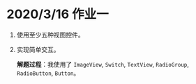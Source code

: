 # 2020/3/16 作业一

1. 使用至少五种视图控件。
2. 实现简单交互。

	**解题过程**：我使用了 `ImageView`, `Switch`, `TextView`, `RadioGroup`, `RadioButton`, `Button`。
